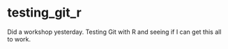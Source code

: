 # testing_git_r

Did a workshop yesterday. Testing Git with R and seeing if I can get this all to work.
